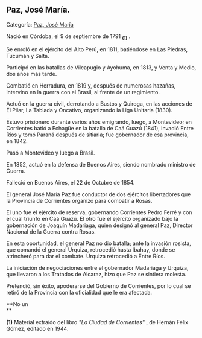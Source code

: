 ## Paz, José María.

Categoría: [Paz, José María](http://descubrircorrientes.com.ar/2012/index.php/2212-biografias/l-m-n-n-o-p-q/paz-jose-maria)

Nació en Córdoba, el 9 de septiembre de 1791 <sub><strong><span><span>(1)</span></span></strong></sub> .

Se enroló en el ejército del Alto Perú, en 1811, batiéndose en Las Piedras, Tucumán y Salta.

Participó en las batallas de Vilcapugio y Ayohuma, en 1813, y Venta y Medio, dos años más tarde.

Combatió en Herradura, en 1819 y, después de numerosas hazañas, intervino en la guerra con el Brasil, al frente de un regimiento.

Actuó en la guerra civil, derrotando a Bustos y Quiroga, en las acciones de El Pilar, La Tablada y Oncativo, organizando la Liga Unitaria (1830).

Estuvo prisionero durante varios años emigrando, luego, a Montevideo; en Corrientes batió a Echagüe en la batalla de Caá Guazú (1841), invadió Entre Ríos y tomó Paraná después de sitiarla; fue gobernador de esa provincia, en 1842.

Pasó a Montevideo y luego a Brasil.

En 1852, actuó en la defensa de Buenos Aires, siendo nombrado ministro de Guerra.

Falleció en Buenos Aires, el 22 de Octubre de 1854.

El general José María Paz fue conductor de dos ejércitos libertadores que la Provincia de Corrientes organizó para combatir a Rosas.

El uno fue el ejército de reserva, gobernando Corrientes Pedro Ferré y con el cual triunfó en Caá Guazú. El otro fue el ejército organizado bajo la gobernación de Joaquín Madariaga, quien designó al general Paz, Director Nacional de la Guerra contra Rosas.

En esta oportunidad, el general Paz no dio batalla; ante la invasión rosista, que comandó el general Urquiza, retrocedió hasta Ibahay, donde se atrincheró para dar el combate. Urquiza retrocedió a Entre Ríos.

La iniciación de negociaciones entre el gobernador Madariaga y Urquiza, que llevaron a los Tratados de Alcaraz, hizo que Paz se sintiera molesta.

Pretendió, sin éxito, apoderarse del Gobierno de Corrientes, por lo cual se retiró de la Provincia con la oficialidad que le era afectada.

**No un  
**

**(1)** Material extraído del libro _"La Ciudad de Corrientes"_ , de Hernán Félix Gómez, editado en 1944.